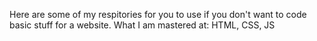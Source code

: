 
Here are some of my respitories for you to use if you don't want to code basic stuff for a website.
What I am mastered at: 
HTML, CSS, JS

<!---
invictuscode/invictuscode is a ✨ special ✨ repository because its `README.md` (this file) appears on your GitHub profile.
You can click the Preview link to take a look at your changes.
--->
